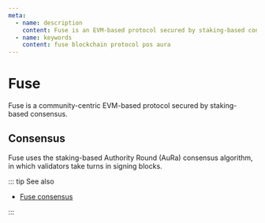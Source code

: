 ```yaml
---
meta:
  - name: description
    content: Fuse is an EVM-based protocol secured by staking-based consensus.
  - name: keywords
    content: fuse blockchain protocol pos aura
---
```


# Fuse

Fuse is a community-centric EVM-based protocol secured by staking-based consensus.

## Consensus

Fuse uses the staking-based Authority Round (AuRa) consensus algorithm, in which validators take turns in signing blocks.

::: tip See also

* [Fuse consensus](https://docs.fuse.io/general/learn-about-the-fuse-platform/fuse-network-blockchain/fuse-consensus)

:::

